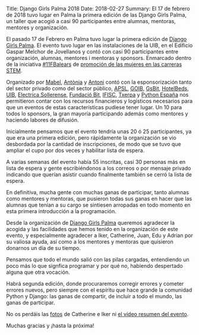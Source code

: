 Title: Django Girls Palma 2018
Date: 2018-02-27
Summary: El 17 de febrero de 2018 tuvo lugar en Palma la primera edición de las Django Girls Palma, un taller que acogió a casi 90 participantes entre alumnas, mentoras, mentores y organización.


El pasado 17 de Febrero en Palma tuvo lugar la primera edición de [Django Girls Palma](https://djangogirls.org/palma/). El evento tuvo lugar en las instalaciones de la UIB, en el Edificio Gaspar Melchor de Jovellanos y contó con casi 90 participantes entre organización, alumnas, mentores i mentoras y sponsors. Enmarcado dentro de la iniciativa [#11FBalears](https://twitter.com/hashtag/11fbalears?src=hash) de [promoción de las mujeres en las carreras STEM](blog.fundaciobit.org/11fbalears/).

Organizado por [Mabel](https://twitter.com/mabeldelgadob), [Antònia](https://twitter.com/antoniatugores) y [Antoni](https://twitter.com/aaloy)
contó con la esponsorización tanto del sector privado como del sector público, [APSL](https://apsl.net/),  [GOIB](http://www.caib.es/govern/organigrama/area.do?coduo=2390343&lang=ca), [GsBit](http://www.gsbit.org/), [HotelBeds](https://www.hotelbeds.com/), [UIB](http://eps.uib.es/),  [Electrica Sollerense](https://www.electricasollerense.es/en/), [Fundació Bit](http://blog.fundaciobit.org/), [IFISC](https://ifisc.uib-csic.es/), [Txerpa](https://www.txerpa.com/) y [Python España](https://www.es.python.org/) nos permitieron contar con los recursos financieros y logísticos necesarios para que un eventos de estas características pudiese tener lugar. Un 10 para todos lo sponsors, la gran mayoría participando además como mentores y haciendo labores de difusión.

Inicialmente pensamos que el evento tendría unas 20 ó 25 participantes, ya que era una primera edición, pero rápidamente la organización se vio desbordada por la cantidad de inscripciones, de modo que se tuvo que ampliar el cupo por dos veces y habilitar lista de espera.

A varias semanas del evento había 55 inscritas, casi 30 personas más en lista de espera y gente escribiéndonos a los correos o por mensaje privado indicando que querían asistir cuando finalmente también se cerró la lista de espera.

En definitiva, mucha gente con muchas ganas de participar, tanto alumnas como mentores y mentoras, que pusieron todas sus ganas en hacer que las alumnas que tenían a su cargo se sintiesen arropadas en todo momento en esta primera introducción a la programación.

Desde la organización de [Django Girls Palma](https://twitter.com/djangogirlspm) queremos agradecer la acogida y las facilidades que hemos tenido en la organización de este evento, y especialmente agradecer a Iker, Catherine, Juan, Edu y Adrian por su valiosa ayuda, así como a los mentores y mentoras que quisieron donarnos un día de su tiempo.

Pensamos que todo el mundo salió con las pilas cargadas, entendiendo un poco más lo que signfica programar y por qué no, habiendo despertado alguna que otra vocación.

Habrá segunda edición, donde procuraremos corregir errores y cometer errores nuevos, pero siempre con el espíritu que hace grande la comunidad Python y Django: las ganas de compartir, de incluir a todo el mundo, las ganas de participar.

No os perdáis las [fotos](https://www.flickr.com/photos/apsl/) de Catherine e Iker ni [el vídeo resumen del evento](https://youtu.be/iGSkGqoM4i0).

Muchas gracias y ¡hasta la próxima!

